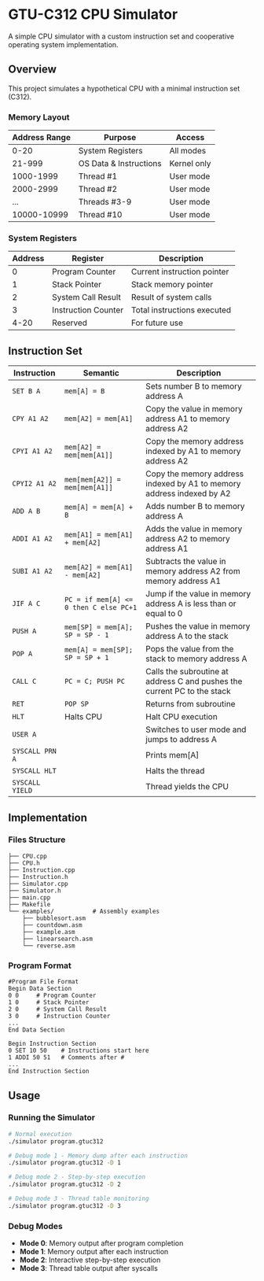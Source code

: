 # GTU-C312 CPU Simulator

A simple CPU simulator with a custom instruction set and cooperative operating system implementation.

## Overview

This project simulates a hypothetical CPU with a minimal instruction set (C312).

### Memory Layout
| Address Range | Purpose | Access |
|---------------|---------|--------|
| 0-20 | System Registers | All modes |
| 21-999 | OS Data & Instructions | Kernel only |
| 1000-1999 | Thread #1 | User mode |
| 2000-2999 | Thread #2 | User mode |
| ... | Threads #3-9 | User mode |
| 10000-10999 | Thread #10 | User mode |

### System Registers
| Address | Register | Description |
|---------|----------|-------------|
| 0 | Program Counter | Current instruction pointer |
| 1 | Stack Pointer | Stack memory pointer |
| 2 | System Call Result | Result of system calls |
| 3 | Instruction Counter | Total instructions executed |
| 4-20 | Reserved | For future use |

## Instruction Set

| Instruction | Semantic | Description |
|-------------|----------|-------------|
| `SET B A` | `mem[A] = B` | Sets number B to memory address A |
| `CPY A1 A2` | `mem[A2] = mem[A1]` | Copy the value in memory address A1 to memory address A2 |
| `CPYI A1 A2` | `mem[A2] = mem[mem[A1]]` | Copy the memory address indexed by A1 to memory address A2 |
| `CPYI2 A1 A2` | `mem[mem[A2]] = mem[mem[A1]]` | Copy the memory address indexed by A1 to memory address indexed by A2 |
| `ADD A B` | `mem[A] = mem[A] + B` | Adds number B to memory address A |
| `ADDI A1 A2` | `mem[A1] = mem[A1] + mem[A2]` | Adds the value in memory address A2 to memory address A1 |
| `SUBI A1 A2` | `mem[A2] = mem[A1] - mem[A2]` | Subtracts the value in memory address A2 from memory address A1 |
| `JIF A C` | `PC = if mem[A] <= 0 then C else PC+1` | Jump if the value in memory address A is less than or equal to 0 |
| `PUSH A` | `mem[SP] = mem[A]; SP = SP - 1` | Pushes the value in memory address A to the stack |
| `POP A` | `mem[A] = mem[SP]; SP = SP + 1` | Pops the value from the stack to memory address A |
| `CALL C` | `PC = C; PUSH PC` | Calls the subroutine at address C and pushes the current PC to the stack |
| `RET` | `POP SP` | Returns from subroutine |
| `HLT` | Halts CPU | Halt CPU execution |
| `USER A` | | Switches to user mode and jumps to address A |
| `SYSCALL PRN A` | | Prints mem[A] |
| `SYSCALL HLT` | | Halts the thread |
| `SYSCALL YIELD` | | Thread yields the CPU |

## Implementation

### Files Structure
```
├── CPU.cpp             
├── CPU.h               
├── Instruction.cpp     
├── Instruction.h       
├── Simulator.cpp       
├── Simulator.h         
├── main.cpp            
├── Makefile            
└── examples/           # Assembly examples
    ├── bubblesort.asm      
    ├── countdown.asm       
    ├── example.asm        
    ├── linearsearch.asm   
    └── reverse.asm         
```

### Program Format
```
#Program File Format
Begin Data Section
0 0     # Program Counter
1 0     # Stack Pointer
2 0     # System Call Result
3 0     # Instruction Counter
...
End Data Section

Begin Instruction Section
0 SET 10 50    # Instructions start here
1 ADDI 50 51   # Comments after #
...
End Instruction Section
```

## Usage

### Running the Simulator
```bash
# Normal execution
./simulator program.gtuc312

# Debug mode 1 - Memory dump after each instruction
./simulator program.gtuc312 -D 1

# Debug mode 2 - Step-by-step execution
./simulator program.gtuc312 -D 2

# Debug mode 3 - Thread table monitoring
./simulator program.gtuc312 -D 3
```

### Debug Modes
- **Mode 0**: Memory output after program completion
- **Mode 1**: Memory output after each instruction
- **Mode 2**: Interactive step-by-step execution
- **Mode 3**: Thread table output after syscalls

